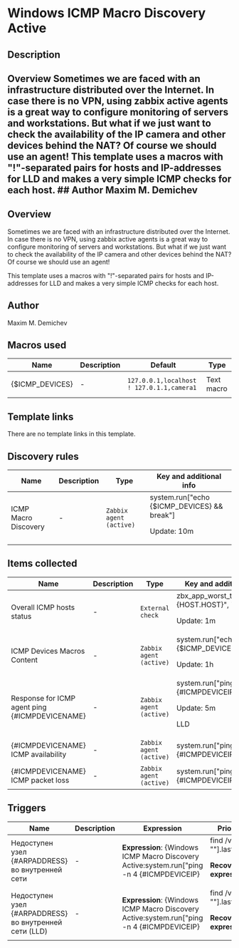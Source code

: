 # Windows ICMP Macro Discovery Active

## Description

## Overview Sometimes we are faced with an infrastructure distributed over the Internet. In case there is no VPN, using zabbix active agents is a great way to configure monitoring of servers and workstations. But what if we just want to check the availability of the IP camera and other devices behind the NAT? Of course we should use an agent! This template uses a macros with "!"-separated pairs for hosts and IP-addresses for LLD and makes a very simple ICMP checks for each host. ## Author Maxim M. Demichev 

## Overview

Sometimes we are faced with an infrastructure distributed over the Internet. In case there is no VPN, using zabbix active agents is a great way to configure monitoring of servers and workstations. But what if we just want to check the availability of the IP camera and other devices behind the NAT? Of course we should use an agent!


This template uses a macros with "!"-separated pairs for hosts and IP-addresses for LLD and makes a very simple ICMP checks for each host.



## Author

Maxim M. Demichev

## Macros used

|Name|Description|Default|Type|
|----|-----------|-------|----|
|{$ICMP_DEVICES}|<p>-</p>|`127.0.0.1,localhost ! 127.0.1.1,camera1`|Text macro|
## Template links

There are no template links in this template.

## Discovery rules

|Name|Description|Type|Key and additional info|
|----|-----------|----|----|
|ICMP Macro Discovery|<p>-</p>|`Zabbix agent (active)`|system.run["echo {$ICMP_DEVICES} && break"]<p>Update: 10m</p>|
## Items collected

|Name|Description|Type|Key and additional info|
|----|-----------|----|----|
|Overall ICMP hosts status|<p>-</p>|`External check`|zbx_app_worst_trigger.php["{HOST.HOST}", "/ICMP/"]<p>Update: 1m</p>|
|ICMP Devices Macros Content|<p>-</p>|`Zabbix agent (active)`|system.run["echo {$ICMP_DEVICES}"]<p>Update: 1h</p>|
|Response for ICMP agent ping {#ICMPDEVICENAME}|<p>-</p>|`Zabbix agent (active)`|system.run["ping -n 4 {#ICMPDEVICEIP}"]<p>Update: 5m</p><p>LLD</p>|
|{#ICMPDEVICENAME} ICMP availability|<p>-</p>|`Zabbix agent (active)`|system.run["ping -n 4 {#ICMPDEVICEIP} | find /v /c \"\""]<p>Update: 1m</p><p>LLD</p>|
|{#ICMPDEVICENAME} ICMP packet loss|<p>-</p>|`Zabbix agent (active)`|system.run["ping -n 4 {#ICMPDEVICEIP} | findstr [0-9]"]<p>Update: 1m</p><p>LLD</p>|
## Triggers

|Name|Description|Expression|Priority|
|----|-----------|----------|--------|
|Недоступен узел {#ARPADDRESS} во внутренней сети|<p>-</p>|<p>**Expression**: {Windows ICMP Macro Discovery Active:system.run["ping -n 4 {#ICMPDEVICEIP} | find /v /c " ""].last()}=0</p><p>**Recovery expression**: </p>|information|
|Недоступен узел {#ARPADDRESS} во внутренней сети (LLD)|<p>-</p>|<p>**Expression**: {Windows ICMP Macro Discovery Active:system.run["ping -n 4 {#ICMPDEVICEIP} | find /v /c " ""].last()}=0</p><p>**Recovery expression**: </p>|information|

